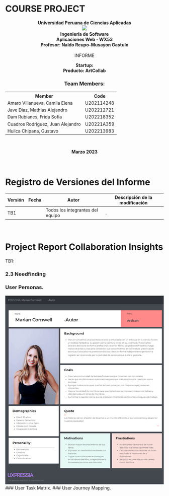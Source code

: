 # COURSE PROJECT

<p align="center">
    <strong>Universidad Peruana de Ciencias Aplicadas</strong><br>
    <img src="https://upload.wikimedia.org/wikipedia/commons/f/fc/UPC_logo_transparente.png"></img><br>
    <strong>Ingeniería de Software</strong><br>
    <strong>Aplicaciones Web - WX53</strong><br>
    <strong>Profesor: Naldo Reupo-Musayon Gastulo</strong><br>
    <br>INFORME
</p>

<p align="center">
    <strong>Startup:  </strong><br>
    <strong>Producto: ArtCollab </strong>
</p>

<div>
    <h3 align="center">Team Members:</h3>
    </div>
<div>
     <table align="center">
        <tr>
            <th style="text-align:center;">Member</th>
            <th style="text-align:center;">Code</th>
        </tr>
        <tr>
            <td>Amaro Villanueva, Camila Elena</td>
            <td>U202114248</td>
        </tr>
        <tr>
            <td> Jave Diaz, Mathias Alejandro </td>
            <td> U202212721</td>
        </tr>
        <tr>
            <td>Dam Rubianes, Frida Sofia</td>
            <td>U202218352</td>
        </tr>
        <tr>
            <td>Cuadros Rodriguez, Juan Alejandro</td>
            <td>U20221A359</td>
        </tr>
         <tr>
            <td>Huilca Chipana, Gustavo</td>
            <td>U202213983</td>
        </tr>
    </table>
</div>
<br>
<p align="center">
    <strong>Marzo 2023</strong>
</p>
<br>

# Registro de Versiones del Informe
| Versión  | Fecha  | Autor  | Descripción de la modificación  |
| ------------ | ------------ | ------------ | ------------ |
| TB1  |   | Todos los integrantes del equipo  | .  |
<br>

# Project Report Collaboration Insights
TB1:
<br>



### 2.3 Needfinding

### User Personas.
<img src="assets/images/User-Persona-Autor.png"> 
### User Task Matrix.
### User Journey Mapping.

